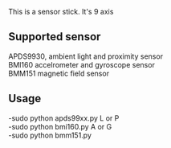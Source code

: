 This is a sensor stick. It's 9 axis

## Supported sensor
APDS9930, ambient light and proximity sensor <br>
BMI160 accelrometer and gyroscope sensor<br>
BMM151 magnetic field sensor<br>

## Usage
-sudo python apds99xx.py L or P <br>
-sudo python bmi160.py A or G <br>
-sudo python bmm151.py <br>
